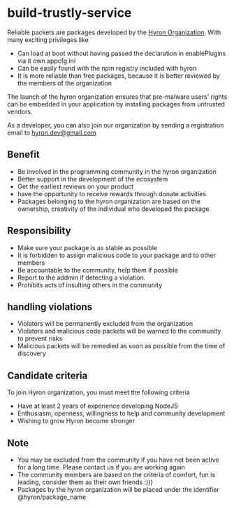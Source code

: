 # build-trustly-service

Reliable packets are packages developed by the [Hyron Organization](https://www.npmjs.com/settings/hyron/members). With many exciting privileges like

* Can load at boot without having passed the declaration in enablePlugins via it own appcfg.ini
* Can be easily found with the npm registry included with hyron
* It is more reliable than free packages, because it is better reviewed by the members of the organization

The launch of the hyron organization ensures that pre-malware users' rights can be embedded in your application by installing packages from untrusted vendors.

As a developer, you can also join our organization by sending a registration email to hyron.dev@gmail.com

## Benefit

* Be involved in the programming community in the hyron organization
* Better support in the development of the ecosystem
* Get the earliest reviews on your product
* have the opportunity to receive rewards through donate activities
* Packages belonging to the hyron organization are based on the ownership, creativity of the individual who developed the package

## Responsibility

* Make sure your package is as stable as possible
* It is forbidden to assign malicious code to your package and to other members
* Be accountable to the community, help them if possible
* Report to the addmin if detecting a violation.
* Prohibits acts of insulting others in the community

## handling violations

* Violators will be permanently excluded from the organization
* Violators and malicious code packets will be warned to the community to prevent risks
* Malicious packets will be remedied as soon as possible from the time of discovery

## Candidate criteria

To join Hyron organization, you must meet the following criteria

* Have at least 2 years of experience developing NodeJS
* Enthusiasm, openness, willingness to help and community development
* Wishing to grow Hyron become stronger

## Note

* You may be excluded from the community if you have not been active for a long time. Please contact us if you are working again
* The community members are based on the criteria of comfort, fun is leading, consider them as their own friends :)))
* Packages by the hyron organization will be placed under the identifier @hyron/package\_name

